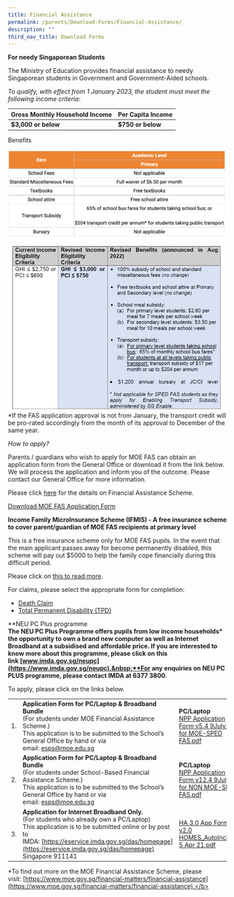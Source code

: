 ```yaml
---
title: Financial Assistance
permalink: /parents/Download-Forms/Financial-Assistance/
description: ""
third_nav_title: Download Forms
---
```

**For needy Singaporean Students**

The Ministry of Education provides financial assistance to needy Singaporean students in Government and Government-Aided schools.

_To qualify, with effect from 1 January 2023, the student must meet the following income criteria:_


| Gross Monthly Household Income | Per Capita Income |
| -------- | -------- |
|<b> $3,000 or below    | <b>$750 or below     |



Benefits

![](/images/benefits.png)

![](/images/FAS.jpeg)
\*If the FAS application approval is not from January, the transport credit will be pro-rated accordingly from the month of its approval to December of the same year.

  

_How to apply?_

Parents / guardians who wish to apply for MOE FAS can obtain an application form from the General Office or download it from the link below. We will process the application and inform you of the outcome. Please contact our General Office for more information.

Please click&nbsp;[here](https://www.moe.gov.sg/financial-matters/financial-assistance)&nbsp;for the details on Financial Assistance Scheme.

[Download MOE FAS Application Form](/files/MOE%20FAS%20Application%20Form%2030%20Sep%202020%20final.pdf)

**Income Family MicroInsurance Scheme (IFMIS) - A free insurance scheme to cover parent/guardian of MOE FAS recipients at primary level**

This is a free insurance scheme only for MOE FAS pupils. In the event that the main applicant passes away for become permanently disabled, this scheme will pay out $5000 to help the family cope financially during this difficult period.

Please click on&nbsp;[this to read more](/files/Income%20Family%20MicroInsurance%20Scheme.pdf).

For claims, please select the appropriate form for completion:

*   [Death Claim](/files/IFMIS%20Death%20Claim%20Form.pdf)
*   [Total Permanent Disability (TPD)](/files/IFMIS%20TPD%20Claim%20Form.pdf)

**NEU PC Plus programme  
**The NEU PC Plus Programme offers pupils from low income households\* the opportunity to own a brand new computer as well as Internet Broadband at a subsidised and affordable price. If you are interested to know more about this programme, please click on this link&nbsp;[www.imda.gov.sg/neupc](https://www.imda.gov.sg/neupc).&nbsp;**For any enquiries on NEU PC PLUS programme, please contact IMDA at 6377 3800.**

To apply, please click on the links below.

| ||||
| -------- | -------- | -------- |-------- |
| 1.     | **Application Form for PC/Laptop &amp; Broadband Bundle**<br>(For students under MOE Financial Assistance Scheme.)<br>This application is to be submitted to the School’s General Office by hand or via email:&nbsp;[esps@moe.edu.sg](mailto:esps@moe.edu.sg)     | **PC/Laptop**<br>[NPP Application Form v5.4 9July21 for MOE-SPED FAS.pdf](/files/NPP%20Application%20Form%20v54%209July21%20for%20MOE-SPED%20FAS.pdf)    |**Internet Broadband**<br>[NEU\_PC\_Plus\_IMDA FBB\_service\_application\_form9 Apr2020.pdf](/files/NEU_PC_Plus_IMDA%20FBB_service_application_form9%20Apr2020.pdf)
|2.|**Application Form for PC/Laptop &amp; Broadband Bundle**<br>(For students under School-Based Financial Assistance Scheme.)<br>This application is to be submitted to the School’s General Office by hand or via email:&nbsp;[esps@moe.edu.sg](mailto:esps@moe.edu.sg)|**PC/Laptop**<br>[NPP Application Form v12.4 9July21 for NON MOE-SPED FAS.pdf](/files/NPP%20Application%20Form%20v124%209July21%20for%20NON%20MOE-SPED%20FAS.pdf)|**Internet Broadband**<br>[NEU\_PC\_Plus\_IMDA FBB\_service\_application\_form9 Apr2020.pdf](/files/NEU_PC_Plus_IMDA%20FBB_service_application_form9%20Apr2020.pdf)
|3.|**Application for Internet Broadband Only.**<br>(For students who already own a PC/Laptop)<br>This application is to be submitted online or by post to IMDA:&nbsp;[https://eservice.imda.gov.sg/das/homepage](https://eservice.imda.gov.sg/das/homepage)  <br>Singapore 911141|[HA 3.0 App Form v2.0 HOMES\_AutoInclude 5 Apr 21.pdf](/files/HA%2030%20App%20Form%20v20%20HOMES_AutoInclude%205%20Apr%2021.pdf)

\*To find out more on the MOE Financial Assistance Scheme, please visit:&nbsp;[https://www.moe.gov.sg/financial-matters/financial-assistance](https://www.moe.gov.sg/financial-matters/financial-assistance).</b></b>